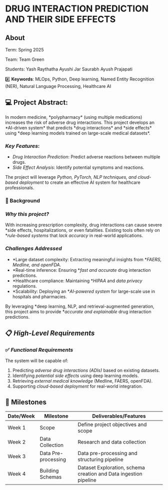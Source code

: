 # DRUG INTERACTION PREDICTION AND THEIR SIDE EFFECTS

## About 
<P>Term: Spring 2025
<P>Team: Team Green
<P>Students: Yash Raythatha
            Ayushi Jar
            Saurabh
            Ayush Prajapati

#️⃣ **Keywords**:  MLOps, Python, Deep learning, Named Entity Recognition (NER), Natural Language Processing, Healthcare AI

## 💻 Project Abstract:  
<P>In modern medicine, *polypharmacy* (using multiple medications) increases the risk of adverse drug interactions. This project develops an *AI-driven system* that predicts *drug interactions* and *side effects* using *deep learning models trained on large-scale medical datasets*.</P>

### *Key Features*:
- *Drug Interaction Prediction*: Predict adverse reactions between multiple drugs.
- *Side Effect Analysis*: Identify potential symptoms and reactions.

The project will leverage *Python, PyTorch, NLP techniques, and cloud-based deployment* to create an effective AI system for healthcare professionals.

### 🫧 Background
### *Why this project?*
With increasing prescription complexity, drug interactions can cause severe *side effects, hospitalizations, or even fatalities. Existing tools often rely on **rule-based systems* that *lack accuracy* in real-world applications.

### *Challenges Addressed*
- *Large dataset complexity: Extracting meaningful insights from **FAERS, Medline, and openFDA*.
- *Real-time inference: Ensuring **fast and accurate* drug interaction predictions.
- *Healthcare compliance: Maintaining **HIPAA* and *data privacy* regulations.
- *Scalability: Deploying an **AI-powered system* for large-scale use in hospitals and pharmacies.

By leveraging *deep learning, NLP, and retrieval-augmented generation, this project aims to provide **accurate and explainable* drug interaction predictions.

## 📋 *High-Level Requirements*
### ✅ *Functional Requirements*
The system will be capable of:
1. Predicting *adverse drug interactions (ADIs)* based on existing datasets.
2. Identifying *potential side effects* using deep learning models.
3. Retrieving *external medical knowledge* (Medline, FAERS, openFDA).
4. Supporting *cloud-based deployment* for real-world integration.

## 🏁 Milestones 

| Date/Week | Milestone  | Deliverables/Features |
|---------|-----------|----------------------------------|
| Week 1 | Scope | Define project objectives and scope  |
| Week 2 | Data Collection | Research and data collection |
| Week 3 | Data Pre-processing  | Data pre-processing and structuring pipeline  |
| Week 4 | Building Schemas | Dataset Exploration, schema creation and Data ingestion pipeline |
